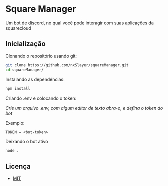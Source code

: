 
# Square Manager

Um bot de discord, no qual você pode interagir com suas aplicações da squarecloud


## Inicialização

Clonando o repositório usando git:

```bash
git clone https://github.com/nxSlayer/squareManager.git
cd squareManager/
```

Instalando as dependências:

```bash
npm install
```

Criando .env e colocando o token:

*Crie um arquivo .env, com algum editor de texto abra-o, e defina o token do bot*

Exemplo:

`TOKEN = <bot-token>`
    

Deixando o bot ativo
```bash
node .
```

## Licença

* [MIT](https://choosealicense.com/licenses/mit/)

